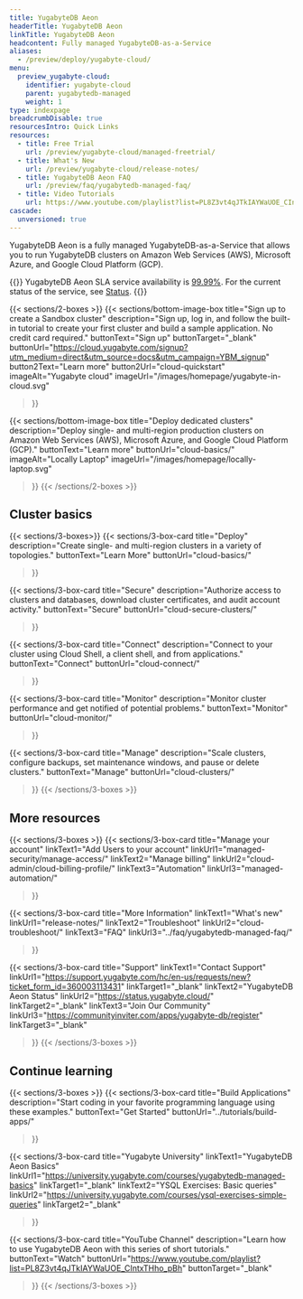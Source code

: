 ```yaml
---
title: YugabyteDB Aeon
headerTitle: YugabyteDB Aeon
linkTitle: YugabyteDB Aeon
headcontent: Fully managed YugabyteDB-as-a-Service
aliases:
  - /preview/deploy/yugabyte-cloud/
menu:
  preview_yugabyte-cloud:
    identifier: yugabyte-cloud
    parent: yugabytedb-managed
    weight: 1
type: indexpage
breadcrumbDisable: true
resourcesIntro: Quick Links
resources:
  - title: Free Trial
    url: /preview/yugabyte-cloud/managed-freetrial/
  - title: What's New
    url: /preview/yugabyte-cloud/release-notes/
  - title: YugabyteDB Aeon FAQ
    url: /preview/faq/yugabytedb-managed-faq/
  - title: Video Tutorials
    url: https://www.youtube.com/playlist?list=PL8Z3vt4qJTkIAYWaUOE_CIntxTHho_pBh
cascade:
  unversioned: true
---
```


YugabyteDB Aeon is a fully managed YugabyteDB-as-a-Service that allows you to run YugabyteDB clusters on Amazon Web Services (AWS), Microsoft Azure, and Google Cloud Platform (GCP).

{{<tip>}}
YugabyteDB Aeon SLA service availability is [99.99%](https://www.yugabyte.com/yugabytedb-managed-service-level-agreement/#:~:text=a%20minimum%20of-,99.99,-%25%20of%20the%20time). For the current status of the service, see [Status](https://status.yugabyte.cloud/).
{{</tip>}}

{{< sections/2-boxes >}}
  {{< sections/bottom-image-box
    title="Sign up to create a Sandbox cluster"
    description="Sign up, log in, and follow the built-in tutorial to create your first cluster and build a sample application. No credit card required."
    buttonText="Sign up"
    buttonTarget="_blank"
    buttonUrl="https://cloud.yugabyte.com/signup?utm_medium=direct&utm_source=docs&utm_campaign=YBM_signup"
    button2Text="Learn more"
    button2Url="cloud-quickstart"
    imageAlt="Yugabyte cloud" imageUrl="/images/homepage/yugabyte-in-cloud.svg"
  >}}

  {{< sections/bottom-image-box
    title="Deploy dedicated clusters"
    description="Deploy single- and multi-region production clusters on Amazon Web Services (AWS), Microsoft Azure, and Google Cloud Platform (GCP)."
    buttonText="Learn more"
    buttonUrl="cloud-basics/"
    imageAlt="Locally Laptop" imageUrl="/images/homepage/locally-laptop.svg"
  >}}
{{< /sections/2-boxes >}}

## Cluster basics

{{< sections/3-boxes>}}
  {{< sections/3-box-card
    title="Deploy"
    description="Create single- and multi-region clusters in a variety of topologies."
    buttonText="Learn More"
    buttonUrl="cloud-basics/"
  >}}

  {{< sections/3-box-card
    title="Secure"
    description="Authorize access to clusters and databases, download cluster certificates, and audit account activity."
    buttonText="Secure"
    buttonUrl="cloud-secure-clusters/"
  >}}

  {{< sections/3-box-card
    title="Connect"
    description="Connect to your cluster using Cloud Shell, a client shell, and from applications."
    buttonText="Connect"
    buttonUrl="cloud-connect/"
  >}}

  {{< sections/3-box-card
    title="Monitor"
    description="Monitor cluster performance and get notified of potential problems."
    buttonText="Monitor"
    buttonUrl="cloud-monitor/"
  >}}

  {{< sections/3-box-card
    title="Manage"
    description="Scale clusters, configure backups, set maintenance windows, and pause or delete clusters."
    buttonText="Manage"
    buttonUrl="cloud-clusters/"
  >}}
{{< /sections/3-boxes >}}

## More resources

{{< sections/3-boxes >}}
  {{< sections/3-box-card
  title="Manage your account"
  linkText1="Add Users to your account"
  linkUrl1="managed-security/manage-access/"
  linkText2="Manage billing"
  linkUrl2="cloud-admin/cloud-billing-profile/"
  linkText3="Automation"
  linkUrl3="managed-automation/"
  >}}

  {{< sections/3-box-card
  title="More Information"
  linkText1="What's new"
  linkUrl1="release-notes/"
  linkText2="Troubleshoot"
  linkUrl2="cloud-troubleshoot/"
  linkText3="FAQ"
  linkUrl3="../faq/yugabytedb-managed-faq/"
  >}}

  {{< sections/3-box-card
  title="Support"
  linkText1="Contact Support"
  linkUrl1="https://support.yugabyte.com/hc/en-us/requests/new?ticket_form_id=360003113431"
  linkTarget1="_blank"
  linkText2="YugabyteDB Aeon Status"
  linkUrl2="https://status.yugabyte.cloud/"
    linkTarget2="_blank"
  linkText3="Join Our Community"
  linkUrl3="https://communityinviter.com/apps/yugabyte-db/register"
  linkTarget3="_blank"
  >}}
{{< /sections/3-boxes >}}

## Continue learning

{{< sections/3-boxes >}}
  {{< sections/3-box-card
  title="Build Applications"
  description="Start coding in your favorite programming language using these examples."
  buttonText="Get Started"
  buttonUrl="../tutorials/build-apps/"
  >}}

  {{< sections/3-box-card
  title="Yugabyte University"
  linkText1="YugabyteDB Aeon Basics"
  linkUrl1="https://university.yugabyte.com/courses/yugabytedb-managed-basics"
  linkTarget1="_blank"
  linkText2="YSQL Exercises: Basic queries"
  linkUrl2="https://university.yugabyte.com/courses/ysql-exercises-simple-queries"
  linkTarget2="_blank"
  >}}

  {{< sections/3-box-card
  title="YouTube Channel"
  description="Learn how to use YugabyteDB Aeon with this series of short tutorials."
  buttonText="Watch"
  buttonUrl="https://www.youtube.com/playlist?list=PL8Z3vt4qJTkIAYWaUOE_CIntxTHho_pBh"
  buttonTarget="_blank"
  >}}
{{< /sections/3-boxes >}}
